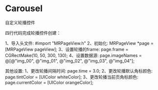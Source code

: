 # Carousel
自定义轮播控件

四行代码完成轮播控件创建：

   1、导入头文件:        #import "MRPageView.h"
   2、初始化:            MRPageView *page = [MRPageView pageView];
   3、设置轮播的frame:   page.frame = CGRectMake(10, 50, 300, 130);
   4、设置数据源:        page.imageNames = @[@"img_00", @"img_01", @"img_02", @"img_03", @"img_04"];
   
   其他设置: 
          1、更改轮播间隔时间:  page.time = 3.0;
          2、更改轮播默认角标颜色: page.tintColor = [UIColor whiteColor];
          3、更改轮播当前页角标颜色: page.currentColor = [UIColor orangeColor];
